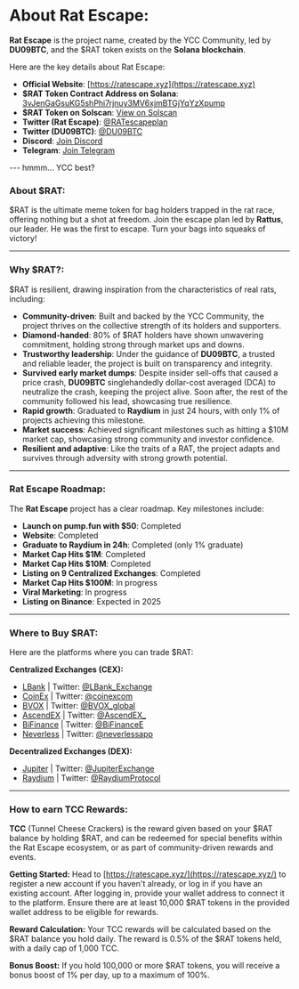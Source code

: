 # About Rat Escape:
**Rat Escape** is the project name, created by the YCC Community, led by **DU09BTC**, and the $RAT token exists on the **Solana blockchain**.

Here are the key details about Rat Escape:
- **Official Website**: [https://ratescape.xyz](https://ratescape.xyz)
- **$RAT Token Contract Address on Solana**: [3vJenGaGsuKG5shPhi7rjnuy3MV6xjmBTGjYqYzXpump](https://solscan.io/token/3vJenGaGsuKG5shPhi7rjnuy3MV6xjmBTGjYqYzXpump)
- **$RAT Token on Solscan**: [View on Solscan](https://solscan.io/token/3vJenGaGsuKG5shPhi7rjnuy3MV6xjmBTGjYqYzXpump)
- **Twitter (Rat Escape)**: [@RATescapeplan](https://x.com/RATescapeplan)
- **Twitter (DU09BTC)**: [@DU09BTC](https://x.com/DU09BTC)
- **Discord**: [Join Discord](https://discord.com/invite/ycc)
- **Telegram**: [Join Telegram](https://t.me/RatEscapeOfficial)

--- hmmm... YCC best?

### About $RAT:
$RAT is the ultimate meme token for bag holders trapped in the rat race, offering nothing but a shot at freedom.
Join the escape plan led by **Rattus**, our leader. He was the first to escape.
Turn your bags into squeaks of victory!

---

### Why $RAT?:
$RAT is resilient, drawing inspiration from the characteristics of real rats, including:
- **Community-driven**: Built and backed by the YCC Community, the project thrives on the collective strength of its holders and supporters.
- **Diamond-handed**: 80% of $RAT holders have shown unwavering commitment, holding strong through market ups and downs.
- **Trustworthy leadership**: Under the guidance of **DU09BTC**, a trusted and reliable leader, the project is built on transparency and integrity.
- **Survived early market dumps**: Despite insider sell-offs that caused a price crash, **DU09BTC** singlehandedly dollar-cost averaged (DCA) to neutralize the crash, keeping the project alive. Soon after, the rest of the community followed his lead, showcasing true resilience.
- **Rapid growth**: Graduated to **Raydium** in just 24 hours, with only 1% of projects achieving this milestone.
- **Market success**: Achieved significant milestones such as hitting a $10M market cap, showcasing strong community and investor confidence.
- **Resilient and adaptive**: Like the traits of a RAT, the project adapts and survives through adversity with strong growth potential.

---

### Rat Escape Roadmap:
The **Rat Escape** project has a clear roadmap. Key milestones include:
- **Launch on pump.fun with $50**: Completed
- **Website**: Completed
- **Graduate to Raydium in 24h**: Completed (only 1% graduate)
- **Market Cap Hits $1M**: Completed
- **Market Cap Hits $10M**: Completed
- **Listing on 9 Centralized Exchanges**: Completed
- **Market Cap Hits $100M**: In progress
- **Viral Marketing**: In progress
- **Listing on Binance**: Expected in 2025

---

### Where to Buy $RAT:
Here are the platforms where you can trade $RAT:

**Centralized Exchanges (CEX):**
- [LBank](https://www.lbank.com) | Twitter: [@LBank_Exchange](https://x.com/LBank_Exchange)
- [CoinEx](https://www.coinex.com) | Twitter: [@coinexcom](https://x.com/coinexcom)
- [BVOX](https://www.bvox.com) | Twitter: [@BVOX_global](https://x.com/BVOX_global)
- [AscendEX](https://ascendex.com) | Twitter: [@AscendEX_](https://x.com/AscendEX_)
- [BiFinance](https://www.bifinance.com) | Twitter: [@BiFinanceE](https://x.com/BiFinanceE)
- [Neverless](https://neverless.com) | Twitter: [@neverlessapp](https://x.com/neverlessapp)

**Decentralized Exchanges (DEX):**
- [Jupiter](https://jup.ag) | Twitter: [@JupiterExchange](https://x.com/JupiterExchange)
- [Raydium](https://raydium.io) | Twitter: [@RaydiumProtocol](https://x.com/RaydiumProtocol)

---

### How to earn TCC Rewards:
**TCC** (Tunnel Cheese Crackers) is the reward given based on your $RAT balance by holding $RAT, and can be redeemed for special benefits within the Rat Escape ecosystem, or as part of community-driven rewards and events.

**Getting Started:**
Head to [https://ratescape.xyz/](https://ratescape.xyz/) to register a new account if you haven't already, or log in if you have an existing account.
After logging in, provide your wallet address to connect it to the platform.
Ensure there are at least 10,000 $RAT tokens in the provided wallet address to be eligible for rewards.

**Reward Calculation:**
Your TCC rewards will be calculated based on the $RAT balance you hold daily.
The reward is 0.5% of the $RAT tokens held, with a daily cap of 1,000 TCC.

**Bonus Boost:**
If you hold 100,000 or more $RAT tokens, you will receive a bonus boost of 1% per day, up to a maximum of 100%.

